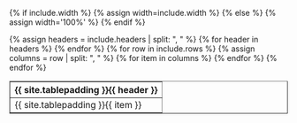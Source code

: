 {% if include.width %}
{% assign width=include.width %}
{% else %}
{% assign width='100%' %}
{% endif %}

<table border="1" width="{{ width }}">
  {% assign headers = include.headers | split: ", " %}
  <tr>
    {% for header in headers %}
    <th>{{ site.tablepadding }}{{ header }}</th>
    {% endfor %}
  </tr>
  {% for row in include.rows %}
  <tr>
    {% assign columns = row | split: ", " %}
    {% for item in columns %}
    <td>{{ site.tablepadding }}{{ item }}</td>
    {% endfor %}
  </tr>
  {% endfor %}
  
</table>
